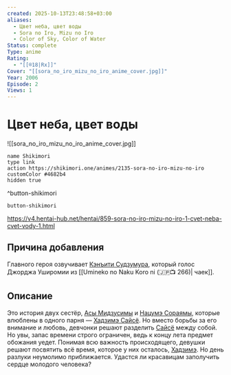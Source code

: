 ```yaml
---
created: 2025-10-13T23:48:58+03:00
aliases:
  - Цвет неба, цвет воды
  - Sora no Iro, Mizu no Iro
  - Color of Sky, Color of Water
Status: complete
Type: anime
Rating:
  - "[[®️18|Rx]]"
Cover: "[[sora_no_iro_mizu_no_iro_anime_cover.jpg]]"
Year: 2006
Episode: 2
Views: 1
---
```


# Цвет неба, цвет воды

![[sora_no_iro_mizu_no_iro_anime_cover.jpg]]



```button
name Shikimori
type link
action https://shikimori.one/animes/2135-sora-no-iro-mizu-no-iro
customColor #4682b4
hidden true
```
^button-shikimori





`button-shikimori`

https://v4.hentai-hub.net/hentai/859-sora-no-iro-mizu-no-iro-1-cvet-neba-cvet-vody-1.html

## Причина добавления

Главного героя озвучивает [Кэнъити Судзумура](https://shikimori.one/people/5-kenichi-suzumura), который голос Джорджа Уширомии из [[Umineko no Naku Koro ni (🇯🇵📺 266)| чаек]].


## Описание

Это история двух сестёр, [Асы Мидзусимы](https://shikimori.one/characters/7388-asa-mizushima) и [Нацумэ Сораямы](https://shikimori.one/characters/7389-natsume-sorayama), которые влюблены в одного парня — [Хадзимэ Сайсё](https://shikimori.one/characters/14963-hajime-saisho). Но вместо борьбы за его внимание и любовь, девчонки решают разделить [Сайсё](https://shikimori.one/characters/14963-hajime-saisho) между собой. Но увы, запас времени строго ограничен, ведь к концу лета предмет обожания уедет. Понимая всю важность происходящего, девушки решают посвятить всё время, которое у них осталось, [Хадзимэ](https://shikimori.one/characters/14963-hajime-saisho). Но день разлуки неумолимо приближается. Удастся ли красавицам заполучить сердце молодого человека?
